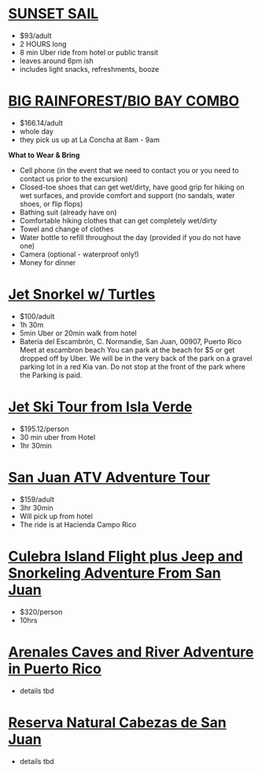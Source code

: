 # [SUNSET SAIL](https://www.tripadvisor.com/AttractionProductReview-g147320-d15140537-Sunset_Sail_by_San_Juan_Historical_Bay-San_Juan_Puerto_Rico.html)

- $93/adult
- 2 HOURS long
- 8 min Uber ride from hotel or public transit
- leaves around 6pm ish
- includes light snacks, refreshments, booze

# [BIG RAINFOREST/BIO BAY COMBO](https://www.tripadvisor.com/AttractionProductReview-g147320-d17772486-San_Juan_El_Yunque_Rainforest_and_Bio_Bay_Combo_Tour-San_Juan_Puerto_Rico.html)

- $166.14/adult
- whole day
- they pick us up at La Concha at 8am - 9am

**What to Wear & Bring**

- Cell phone (in the event that we need to contact you or you need to contact us prior to the excursion)
- Closed-toe shoes that can get wet/dirty, have good grip for hiking on wet surfaces, and provide comfort and support (no sandals, water shoes, or flip flops)
- Bathing suit (already have on)
- Comfortable hiking clothes that can get completely wet/dirty
- Towel and change of clothes
- Water bottle to refill throughout the day (provided if you do not have one)
- Camera (optional - waterproof only!)
- Money for dinner

# [Jet Snorkel w/ Turtles](https://www.tripadvisor.com/AttractionProductReview-g147319-d17774293-Jet_Snorkel_Snorkeling_with_Turtles-Puerto_Rico.html)

- $100/adult
- 1h 30m
- 5min Uber or 20min walk from hotel
- Batería del Escambrón, C. Normandie, San Juan, 00907, Puerto Rico
  Meet at escambron beach You can park at the beach for $5 or get dropped off by Uber. We will be in the very back of the park on a gravel parking lot in a red Kia van. Do not stop at the front of the park where the Parking is paid.

# [Jet Ski Tour from Isla Verde](https://www.tripadvisor.com/AttractionProductReview-g147319-d12267187-Jet_Ski_Tour_from_Isla_Verde-Puerto_Rico.html)

- $195.12/person
- 30 min uber from Hotel
- 1hr 30min

# [San Juan ATV Adventure Tour](https://www.tripadvisor.com/AttractionProductReview-g147320-d12463522-San_Juan_ATV_Adventure_Tour-San_Juan_Puerto_Rico.html)

- $159/adult
- 3hr 30min
- Will pick up from hotel
- The ride is at Hacienda Campo Rico

# [Culebra Island Flight plus Jeep and Snorkeling Adventure From San Juan](https://www.tripadvisor.com/AttractionProductReview-g147320-d21166914-Culebra_Island_Flight_plus_Jeep_and_Snorkeling_Adventure_From_San_Juan-San_Juan_Pu.html)

- $320/person
- 10hrs

# [Arenales Caves and River Adventure in Puerto Rico](https://www.tripadvisor.com/AttractionProductReview-g147320-d20295875-Arenales_Caves_and_River_Adventure_in_Puerto_Rico-San_Juan_Puerto_Rico.html)

- details tbd

# [Reserva Natural Cabezas de San Juan](https://www.tripadvisor.com/Attraction_Review-g612474-d17471061-Reviews-Reserva_Natural_Cabezas_de_San_Juan-Fajardo_Puerto_Rico.html)

- details tbd

